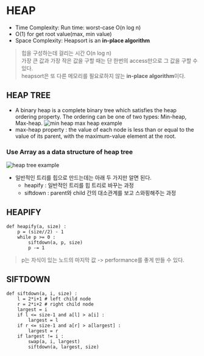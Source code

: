 # HEAP
- Time Complexity: Run time: worst-case O(n log n) 
- O(1) for get root value(max, min value)
- Space Complexity: Heapsort is an **in-place algorithm**
> 힙을 구성하는데 걸리는 시간 O(n log n)<br>
> 가장 큰 값과 가장 작은 값을 구할 때는 단 한번의 access만으로 그 값을 구할 수 있다.<br>
> heapsort은 또 다른 메모리를 필요로하지 않는 **in-place algorithm**이다.

## HEAP TREE
- A binary heap is a complete binary tree which satisfies the heap ordering property. The ordering can be one of two types: Min-heap, Max-heap.
![min heap max heap example](https://i2.wp.com/www.techiedelight.com/wp-content/uploads/2016/11/Min-Max-Heap.png?zoom=2.625&resize=368%2C214)
- max-heap property : the value of each node is less than or equal to the value of its parent, with the maximum-value element at the root.

### Use Array as a data structure of heap tree
![heap tree example](http://www.algolist.net/img/binary-heap-array-mapping.png)

- 일반적인 트리를 힙으로 만드는데는 아래 두 가지만 알면 된다.
    * heapify : 일반적인 트리를 힙 트리로 바꾸는 과정
    * siftdown : parent와 child 간의 대소관계를 보고 스와핑해주는 과정

## HEAPIFY
```
def heapify(a, size) :
    p = (size//2) - 1
    while p >= 0 :
        siftdown(a, p, size)
        p -= 1
```
> p는 자식이 있는 노드의 마지막 값 -> performance를 좋게 만들 수 있다.

## SIFTDOWN
```
def siftdown(a, i, size) :
    l = 2*i+1 # left child node
    r = 2*i+2 # right child node
    largest = i
    if l <= size-1 and a[l] > a[i] : 
        largest = l
    if r <= size-1 and a[r] > a[largest] :
        largest = r
    if largest != i :
        swap(a, i, largest)
        siftdown(a, largest, size)
```